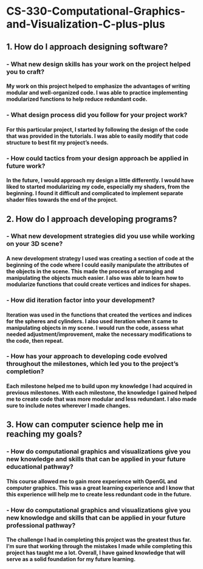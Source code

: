 # CS-330-Computational-Graphics-and-Visualization-C-plus-plus

## 1.	How do I approach designing software?

### -	What new design skills has your work on the project helped you to craft? 

####    My work on this project helped to emphasize the advantages of writing modular and well-organized code. I was able to practice implementing modularized functions to help reduce redundant code.
  
### -	What design process did you follow for your project work?
  
####    For this particular project, I started by following the design of the code that was provided in the tutorials. I was able to easily modify that code structure to best fit my project’s needs. 

### -	How could tactics from your design approach be applied in future work?

####    In the future, I would approach my design a little differently. I would have liked to started modularizing my code, especially my shaders, from the beginning. I found it difficult and complicated to implement separate shader files towards the end of the project. 

## 2.	How do I approach developing programs?

### -	What new development strategies did you use while working on your 3D scene?

####    A new development strategy I used was creating a section of code at the beginning of the code where I could easily manipulate the attributes of the objects in the scene. This made the process of arranging and manipulating the objects much easier. I also was able to learn how to modularize functions that could create vertices and indices for shapes.

### -	How did iteration factor into your development?

####    Iteration was used in the functions that created the vertices and indices for the spheres and cylinders. I also used iteration when it came to manipulating objects in my scene. I would run the code, assess what needed adjustment/improvement, make the necessary modifications to the code, then repeat.

### -	How has your approach to developing code evolved throughout the milestones, which led you to the project’s completion?

####    Each milestone helped me to build upon my knowledge I had acquired in previous milestones. With each milestone, the knowledge I gained helped me to create code that was more modular and less redundant. I also made sure to include notes wherever I made changes.

## 3.	How can computer science help me in reaching my goals?

### -	How do computational graphics and visualizations give you new knowledge and skills that can be applied in your future educational pathway?

####    This course allowed me to gain more experience with OpenGL and computer graphics. This was a great learning experience and I know that this experience will help me to create less redundant code in the future.

### -	How do computational graphics and visualizations give you new knowledge and skills that can be applied in your future professional pathway?

####    The challenge I had in completing this project was the greatest thus far. I’m sure that working through the mistakes I made while completing this project has taught me a lot. Overall, I have gained knowledge that will serve as a solid foundation for my future learning. 
